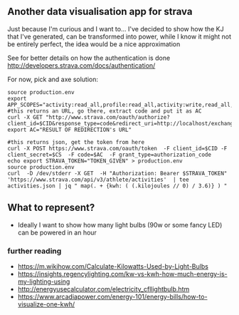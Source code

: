## Another data visualisation app for strava

Just because I'm curious and I want to... I've decided to show how the KJ that I've generated, can be transformed into power, while I know it might not be
entirely perfect, the idea would be a nice approximation

See for better details on how the authentication is done http://developers.strava.com/docs/authentication/

For now, pick and axe solution:

```
source production.env
export APP_SCOPES="activity:read_all,profile:read_all,activity:write,read_all,read"
#this returns an URL, go there, extract code and put it as AC
curl -X GET "http://www.strava.com/oauth/authorize?client_id=$CID&response_type=code&redirect_uri=http://localhost/exchange_token&approval_prompt=force&scope=$APP_SCOPES"
export AC="RESULT OF REDIRECTION's URL"

#this returns json, get the token from here
curl -X POST https://www.strava.com/oauth/token  -F client_id=$CID -F client_secret=$CS  -F code=$AC  -F grant_type=authorization_code
echo export STRAVA_TOKEN="TOKEN_GIVEN" > production.env
source production.env 
curl  -D /dev/stderr -X GET  -H "Authorization: Bearer $STRAVA_TOKEN"  'https://www.strava.com/api/v3/athlete/activities'  | tee activities.json | jq " map(. + {kwh: ( (.kilojoules // 0) / 3.6)} ) "
```

## What to represent?

* Ideally I want to show how many light bulbs (90w or some fancy LED) can be powered in an hour

### further reading

* https://m.wikihow.com/Calculate-Kilowatts-Used-by-Light-Bulbs
* https://insights.regencylighting.com/kw-vs-kwh-how-much-energy-is-my-lighting-using
* http://energyusecalculator.com/electricity_cfllightbulb.htm
* https://www.arcadiapower.com/energy-101/energy-bills/how-to-visualize-one-kwh/
